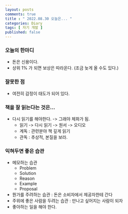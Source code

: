 ```yaml
---
layout: posts
comments: true
title : " 2022.08.30 오늘은... "
categories: Diary
tags: [ 자기 개발 ]
published: false
---
```


### 오늘의 한마디
- 돈은 신용이다.
- 상위 1% 가 되면 보상은 따라온다. (조금 늦게 올 수도 있다.)

### 잘못한 점
- 여전히 감정이 태도가 되어 있다.

### 책을 잘 읽는다는 것은...
- 다시 읽기를 해야한다. -> 그래야 체화가 됨.
  - 읽기 -> 다시 읽기 -> 원서 -> 오디오
  - 계독 : 관련분야 책 깊게 읽기
  - 관독 : 추상적, 본질을 보라.

### 익혀두면 좋은 습관
- 메모하는 습관
   - Problem
   - Solution
   - Reason
   - Example
   - Proposal
- 뭔가를 주려하는 습관 : 돈은 소비자에서 제공자한테 간다
- 주위에 좋은 사람을 두려는 습관 : 만나고 싶어지는 사람이 되자
- 좋아하는 일을 해야 한다.